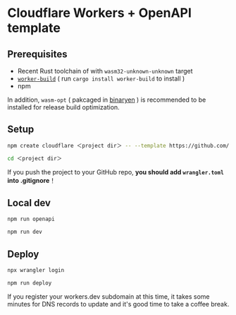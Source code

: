 # Cloudflare Workers + OpenAPI template

## Prerequisites

- Recent Rust toolchain of with `wasm32-unknown-unknown` target
- [`worker-build`](https://crates.io/crates/worker-build) ( run `cargo install worker-build` to install )
- npm

In addition, `wasm-opt` ( pakcaged in [binaryen](https://github.com/WebAssembly/binaryen) ) is recommended to be installed for release build optimization.

## Setup

```sh
npm create cloudflare ＜project dir＞ -- --template https://github.com/ohkami-rs/ohkami-templates/worker
```
```sh
cd ＜project dir＞
```

If you push the project to your GitHub repo, **you should add `wrangler.toml` into .gitignore**！

## Local dev

```sh
npm run openapi
```

```sh
npm run dev
```

## Deploy

```sh
npx wrangler login
```

```sh
npm run deploy
```
If you register your workers.dev subdomain at this time, it takes some minutes for DNS records to update and it's good time to take a coffee break.
